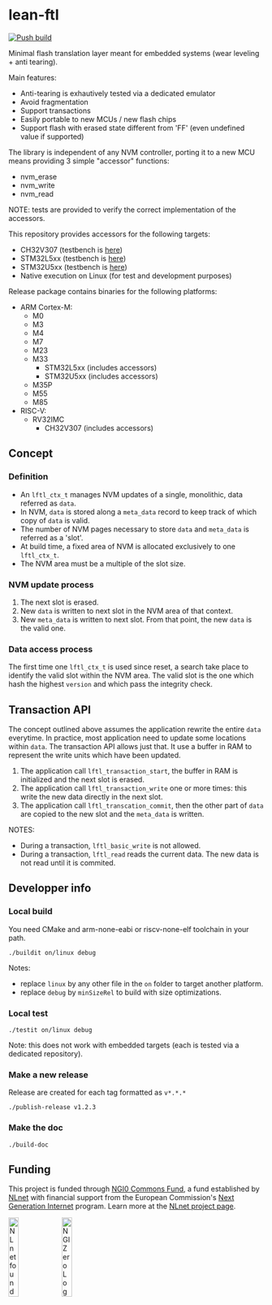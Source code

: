 # lean-ftl

[![Push build](https://github.com/sebastien-riou/lean-ftl/actions/workflows/push.yml/badge.svg)](https://github.com/sebastien-riou/lean-ftl/actions/workflows/push.yml)

Minimal flash translation layer meant for embedded systems (wear leveling + anti tearing).

Main features:
- Anti-tearing is exhautively tested via a dedicated emulator
- Avoid fragmentation
- Support transactions
- Easily portable to new MCUs / new flash chips
- Support flash with erased state different from 'FF' (even undefined value if supported)

The library is independent of any NVM controller, porting it to a new MCU means providing 3 simple "accessor" functions:
- nvm_erase
- nvm_write
- nvm_read

NOTE: tests are provided to verify the correct implementation of the accessors.

This repository provides accessors for the following targets:
- CH32V307 (testbench is [here](https://github.com/sebastien-riou/lean-ftl-ch32v307))
- STM32L5xx (testbench is [here](https://github.com/sebastien-riou/lean-ftl-stm32l5/))
- STM32U5xx (testbench is [here](https://github.com/sebastien-riou/lean-ftl-stm32u5/))
- Native execution on Linux (for test and development purposes)

Release package contains binaries for the following platforms:
- ARM Cortex-M:
    - M0
    - M3
    - M4
    - M7
    - M23
    - M33
        - STM32L5xx (includes accessors)
        - STM32U5xx (includes accessors)
    - M35P
    - M55
    - M85
- RISC-V:
    - RV32IMC
        - CH32V307 (includes accessors)

## Concept

### Definition
- An `lftl_ctx_t` manages NVM updates of a single, monolithic, data referred as `data`.
- In NVM, `data` is stored along a `meta_data` record to keep track of which copy of `data` is valid.
- The number of NVM pages necessary to store `data` and `meta_data` is referred as a 'slot'.
- At build time, a fixed area of NVM is allocated exclusively to one `lftl_ctx_t`.
- The NVM area must be a multiple of the slot size. 

### NVM update process
1. The next slot is erased.
2. New `data` is written to next slot in the NVM area of that context.
3. New `meta_data` is written to next slot. From that point, the new `data` is the valid one.

### Data access process
The first time one `lftl_ctx_t` is used since reset, a search take place to identify the valid slot within the NVM area.
The valid slot is the one which hash the highest `version` and which pass the integrity check.

## Transaction API
The concept outlined above assumes the application rewrite the entire `data` everytime.
In practice, most application need to update some locations within `data`.
The transaction API allows just that. It use a buffer in RAM to represent the write units which have been updated.
1. The application call `lftl_transaction_start`, the buffer in RAM is initialized and the next slot is erased.
2. The application call `lftl_transaction_write` one or more times: this write the new data directly in the next slot.
3. The application call `lftl_transcation_commit`, then the other part of `data` are copied to the new slot and the `meta_data` is written.

NOTES:
- During a transaction, `lftl_basic_write` is not allowed.
- During a transaction, `lftl_read` reads the current data. The new data is not read until it is commited.

## Developper info

### Local build
You need CMake and arm-none-eabi or riscv-none-elf toolchain in your path.

```
./buildit on/linux debug
```

Notes: 
- replace `linux` by any other file in the `on` folder to target another platform.
- replace `debug` by `minSizeRel` to build with size optimizations.

### Local test
```
./testit on/linux debug
```

Note: this does not work with embedded targets (each is tested via a dedicated repository).

### Make a new release
Release are created for each tag formatted as `v*.*.*`
```
./publish-release v1.2.3
```

### Make the doc
```
./build-doc
```

## Funding

This project is funded through [NGI0 Commons Fund](https://nlnet.nl/commonsfund), a fund established by [NLnet](https://nlnet.nl) with financial support from the European Commission's [Next Generation Internet](https://ngi.eu) program. Learn more at the [NLnet project page](https://nlnet.nl/project/LeanFTL).

[<img src="https://nlnet.nl/logo/banner.png" alt="NLnet foundation logo" width="20%" />](https://nlnet.nl)
[<img src="https://nlnet.nl/image/logos/NGI0_tag.svg" alt="NGI Zero Logo" width="20%" />](https://nlnet.nl/commonsfund)
